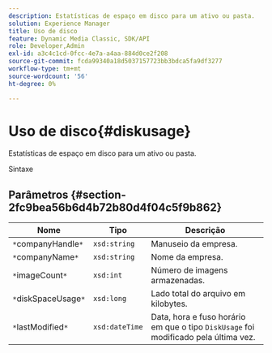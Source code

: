 ```yaml
---
description: Estatísticas de espaço em disco para um ativo ou pasta.
solution: Experience Manager
title: Uso de disco
feature: Dynamic Media Classic, SDK/API
role: Developer,Admin
exl-id: a3c4c1cd-0fcc-4e7a-a4aa-884d0ce2f208
source-git-commit: fcda99340a18d5037157723bb3bdca5fa9df3277
workflow-type: tm+mt
source-wordcount: '56'
ht-degree: 0%

---
```


# Uso de disco{#diskusage}

Estatísticas de espaço em disco para um ativo ou pasta.

Sintaxe

## Parâmetros {#section-2fc9bea56b6d4b72b80d4f04c5f9b862}

| Nome | Tipo | Descrição |
|---|---|---|
| `*`companyHandle`*` | `xsd:string` | Manuseio da empresa. |
| `*`companyName`*` | `xsd:string` | Nome da empresa. |
| `*`imageCount`*` | `xsd:int` | Número de imagens armazenadas. |
| `*`diskSpaceUsage`*` | `xsd:long` | Lado total do arquivo em kilobytes. |
| `*`lastModified`*` | `xsd:dateTime` | Data, hora e fuso horário em que o tipo `DiskUsage` foi modificado pela última vez. |
